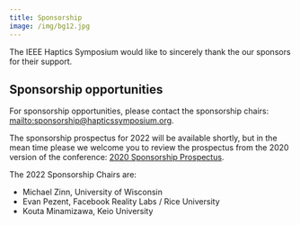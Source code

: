 ```yaml
---
title: Sponsorship
image: /img/bg12.jpg
---
```

The IEEE Haptics Symposium would like to sincerely thank the our sponsors for their support. 

## Sponsorship opportunities

For sponsorship opportunities, please contact the sponsorship chairs: <mailto:sponsorship@hapticssymposium.org>.

The sponsorship prospectus for 2022 will be available shortly, but in the mean time please we welcome you to review the prospectus from the 2020 version of the conference: [2020 Sponsorship Prospectus](https://hapticssymposium.org/haptics2020/files/IEEEHS2020SponsorshipProspectus.pdf).

The 2022 Sponsorship Chairs are:

* Michael Zinn, University of Wisconsin
* Evan Pezent, Facebook Reality Labs / Rice University
* Kouta Minamizawa, Keio University
